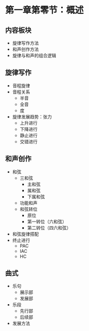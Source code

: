 # 第一章第零节：概述

## 内容板块

- 旋律写作方法
- 和声创作方法
- 旋律与和声的组合逻辑

## 旋律写作

- 音程旋律
- 音程关系
  - 半音
  - 全音
  - 度
- 旋律发展趋势：张力
  - 上升进行
  - 下降进行
  - 静止进行
  - 交错进行

## 和声创作

- 和弦
  - 三和弦
    - 主和弦
    - 属和弦
    - 下属和弦
  - 功能和声
  - 和弦转位
    - 原位
    - 第一转位（六和弦）
    - 第二转位（四六和弦）
- 和弦旋律搭配
- 终止进行
  - PAC
  - IAC
  - HC

## 曲式

- 乐句
  - 展示部
  - 发展部
- 乐段
  - 先行部
  - 后续部
- 发展方法